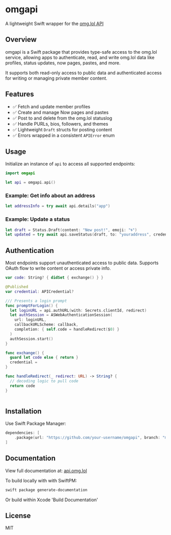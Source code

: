 # omgapi

A lightweight Swift wrapper for the [omg.lol API](https://api.omg.lol)

## Overview

omgapi is a Swift package that provides type-safe access to the omg.lol service, allowing apps to authenticate, read, and write omg.lol data like profiles, status updates, now pages, pastes, and more.

It supports both read-only access to public data and authenticated access for writing or managing private member content.

## Features

- ✅ Fetch and update member profiles
- ✅ Create and manage Now pages and pastes
- ✅ Post to and delete from the omg.lol statuslog
- ✅ Handle PURLs, bios, followers, and themes
- ✅ Lightweight `Draft` structs for posting content
- ✅ Errors wrapped in a consistent `APIError` enum

## Usage

Initialize an instance of `api` to access all supported endpoints:

```swift
import omgapi

let api = omgapi.api()
```

### Example: Get info about an address

```swift
let addressInfo = try await api.details("app")
```

### Example: Update a status

```swift
let draft = Status.Draft(content: "New post!", emoji: "🌀")
let updated = try await api.saveStatus(draft, to: "youraddress", credential: yourCredential)
```

## Authentication

Most endpoints support unauthenticated access to public data. Supports OAuth flow to write content or access private info.


```swift
var code: String? { didSet { exchange() } }

@Published
var credential: APICredential?

/// Presents a login prompt 
func promptForLogin() {
  let loginURL = api.authURL(with: Secrets.clientId, redirect)
  let authSession = ASWebAuthenticationSession(
    url: loginURL,
    callbackURLScheme: callback,
    completion: { self.code = handleRedirect($0) }
  )
  authSession.start()
}

func exchange() {
  guard let code else { return }
  credential = 
}

func handleRedirect(_ redirect: URL) -> String? {
  // decoding logic to pull code
  return code
}
 
```

## Installation

Use Swift Package Manager:

```swift
dependencies: [
    .package(url: "https://github.com/your-username/omgapi", branch: "main")
]
```

## Documentation

View full  documentation at: [api.omg.lol](https://api.omg.lol)

To build locally with with SwiftPM:

```sh
swift package generate-documentation
```

Or build within Xcode 'Build Documentation'

## License

MIT
